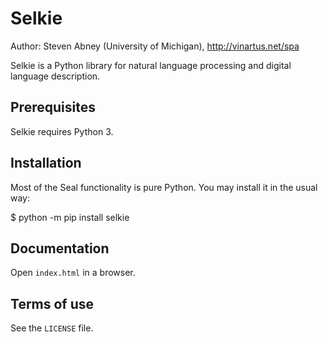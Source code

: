 
Selkie
======

Author: Steven Abney (University of Michigan), http://vinartus.net/spa

Selkie is a Python library for natural language processing and digital
language description.

Prerequisites
-------------

Selkie requires Python 3.

Installation
------------

Most of the Seal functionality is pure Python.  You may install it in
the usual way:

$ python -m pip install selkie

Documentation
-------------

Open ``index.html`` in a browser.

Terms of use
------------

See the ``LICENSE`` file.
